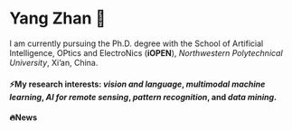 # Yang Zhan 👋

I am currently pursuing the Ph.D. degree with the School of Artificial Intelligence, OPtics and ElectroNics (**iOPEN**), *Northwestern Polytechnical University*, Xi’an, China.

#### ⚡My research interests: *vision and language*, *multimodal machine learning*, *AI for remote sensing*, *pattern recognition*, and *data mining*.

#### 🔥News

<!--
**ZhanYang-nwpu/ZhanYang-nwpu** is a ✨ _special_ ✨ repository because its `README.md` (this file) appears on your GitHub profile.

Here are some ideas to get you started:

- 🔭 I’m currently working on ...
- 🌱 I’m currently learning ...
- 👯 I’m looking to collaborate on ...
- 🤔 I’m looking for help with ...
- 💬 Ask me about ...
- 📫 How to reach me: ...
- 😄 Pronouns: ...
- ⚡ Fun fact: ...
-->
